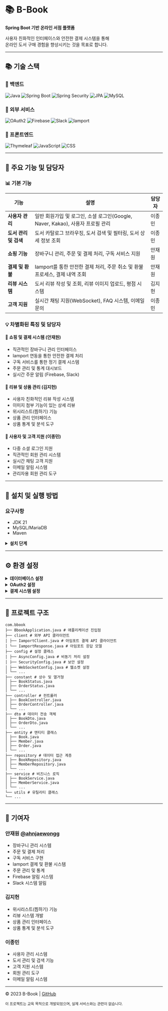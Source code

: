 # 📚 B-Book

**Spring Boot 기반 온라인 서점 플랫폼**  
  
사용자 친화적인 인터페이스와 안전한 결제 시스템을 통해  
온라인 도서 구매 경험을 향상시키는 것을 목표로 합니다.

</div>

---

## 📚 기술 스택

### 🔧 백엔드
![Java](https://img.shields.io/badge/Java_21-ED8B00?style=for-the-badge&logo=openjdk&logoColor=white)
![Spring Boot](https://img.shields.io/badge/Spring_Boot-6DB33F?style=for-the-badge&logo=spring-boot&logoColor=white)
![Spring Security](https://img.shields.io/badge/Spring_Security-6DB33F?style=for-the-badge&logo=spring-security&logoColor=white)
![JPA](https://img.shields.io/badge/JPA_&_Hibernate-59666C?style=for-the-badge&logo=hibernate&logoColor=white)
![MySQL](https://img.shields.io/badge/MySQL-4479A1?style=for-the-badge&logo=mysql&logoColor=white)

### 🔌 외부 서비스
![OAuth2](https://img.shields.io/badge/OAuth2-EB5424?style=for-the-badge&logo=auth0&logoColor=white)
![Firebase](https://img.shields.io/badge/Firebase-FFCA28?style=for-the-badge&logo=firebase&logoColor=black)
![Slack](https://img.shields.io/badge/Slack-4A154B?style=for-the-badge&logo=slack&logoColor=white)
![Iamport](https://img.shields.io/badge/Iamport-0E83CD?style=for-the-badge&logo=stripe&logoColor=white)

### 🎨 프론트엔드
![Thymeleaf](https://img.shields.io/badge/Thymeleaf-005F0F?style=for-the-badge&logo=thymeleaf&logoColor=white)
![JavaScript](https://img.shields.io/badge/JavaScript-F7DF1E?style=for-the-badge&logo=javascript&logoColor=black)
![CSS](https://img.shields.io/badge/CSS-1572B6?style=for-the-badge&logo=css3&logoColor=white)

---

## 🌟 주요 기능 및 담당자

### 📊 기본 기능

| 기능 | 설명 | 담당자 |
|------|------|--------|
| **사용자 관리** | 일반 회원가입 및 로그인, 소셜 로그인(Google, Naver, Kakao), 사용자 프로필 관리 | 이종민 |
| **도서 관리 및 검색** | 도서 카탈로그 브라우징, 도서 검색 및 필터링, 도서 상세 정보 조회 | 이종민 |
| **쇼핑 기능** | 장바구니 관리, 주문 및 결제 처리, 구독 서비스 지원 | 안재원 |
| **결제 및 환불** | Iamport를 통한 안전한 결제 처리, 주문 취소 및 환불 프로세스, 결제 내역 조회 | 안재원 |
| **리뷰 시스템** | 도서 리뷰 작성 및 조회, 리뷰 이미지 업로드, 평점 시스템 | 김지헌 |
| **고객 지원** | 실시간 채팅 지원(WebSocket), FAQ 시스템, 이메일 문의 | 이종민 |

### 💡 차별화된 특징 및 담당자

#### 🛒 쇼핑 및 결제 시스템 (안재원)
- 직관적인 장바구니 관리 인터페이스
- Iamport 연동을 통한 안전한 결제 처리
- 구독 서비스를 통한 정기 결제 시스템
- 주문 관리 및 통계 대시보드
- 실시간 주문 알림 (Firebase, Slack)

#### 📝 리뷰 및 상품 관리 (김지헌)
- 사용자 친화적인 리뷰 작성 시스템
- 이미지 첨부 기능이 있는 상세 리뷰
- 위시리스트(찜하기) 기능
- 상품 관리 인터페이스
- 상품 통계 및 분석 도구

#### 👤 사용자 및 고객 지원 (이종민)
- 다중 소셜 로그인 지원
- 직관적인 회원 관리 시스템
- 실시간 채팅 고객 지원
- 이메일 알림 시스템
- 관리자용 회원 관리 도구

---

## 🚀 설치 및 실행 방법

### 요구사항
- JDK 21
- MySQL/MariaDB
- Maven

<details>
<summary><b>설치 단계</b></summary>

1. 저장소 클론
   ```bash
   git clone https://github.com/ahnjaewongg/B-Book.git
   cd B-Book
   ```

2. 데이터베이스 설정
   ```sql
   CREATE DATABASE bookshop;
   ```

3. 애플리케이션 설정
   `src/main/resources/application.yml` 파일에서 데이터베이스 연결 정보를 수정합니다.

4. 애플리케이션 빌드 및 실행
   ```bash
   mvn clean package
   java -jar target/bbook-0.0.1-SNAPSHOT.jar
   ```

5. 웹 브라우저에서 접속
   ```
   http://localhost:80
   ```
</details>

---

## ⚙️ 환경 설정

<details>
<summary><b>데이터베이스 설정</b></summary>

```yaml
spring:
  datasource:
    driver-class-name: com.mysql.cj.jdbc.Driver
    url: jdbc:mysql://localhost:3306/bookshop
    username: root
    password: 1234
```
</details>

<details>
<summary><b>OAuth2 설정</b></summary>

소셜 로그인을 위한 OAuth2 설정은 `application-secret.yml` 파일에서 관리합니다.
</details>

<details>
<summary><b>결제 시스템 설정</b></summary>

아임포트 결제 시스템 연동을 위한 설정은 `application-secret.yml` 파일에서 관리합니다.
</details>

---

## 📁 프로젝트 구조
```
com.bbook
├── BbookApplication.java # 애플리케이션 진입점
├── client # 외부 API 클라이언트
│ ├── IamportClient.java # 아임포트 결제 API 클라이언트
│ └── IamportResponse.java # 아임포트 응답 모델
├── config # 설정 클래스
│ ├── AsyncConfig.java # 비동기 처리 설정
│ ├── SecurityConfig.java # 보안 설정
│ ├── WebSocketConfig.java # 웹소켓 설정
│ └── ...
├── constant # 상수 및 열거형
│ ├── BookStatus.java
│ ├── OrderStatus.java
│ └── ...
├── controller # 컨트롤러
│ ├── BookController.java
│ ├── OrderController.java
│ └── ...
├── dto # 데이터 전송 객체
│ ├── BookDto.java
│ ├── OrderDto.java
│ └── ...
├── entity # 엔티티 클래스
│ ├── Book.java
│ ├── Member.java
│ ├── Order.java
│ └── ...
├── repository # 데이터 접근 계층
│ ├── BookRepository.java
│ ├── MemberRepository.java
│ └── ...
├── service # 비즈니스 로직
│ ├── BookService.java
│ ├── MemberService.java
│ └── ...
└── utils # 유틸리티 클래스
└── ...
```

---

## 👥 기여자

### 안재원 [@ahnjaewongg](https://github.com/ahnjaewongg)
- 장바구니 관리 시스템
- 주문 및 결제 처리
- 구독 서비스 구현
- Iamport 결제 및 환불 시스템
- 주문 관리 및 통계
- Firebase 알림 시스템
- Slack 시스템 알림

### 김지헌
- 위시리스트(찜하기) 기능
- 리뷰 시스템 개발
- 상품 관리 인터페이스
- 상품 통계 및 분석 도구

### 이종민
- 사용자 관리 시스템
- 도서 관리 및 검색 기능
- 고객 지원 시스템
- 회원 관리 도구
- 이메일 알림 시스템

---

© 2023 B-Book | [GitHub](https://github.com/ahnjaewongg/B-Book)

<sub>이 프로젝트는 교육 목적으로 개발되었으며, 실제 서비스와는 관련이 없습니다.</sub>
